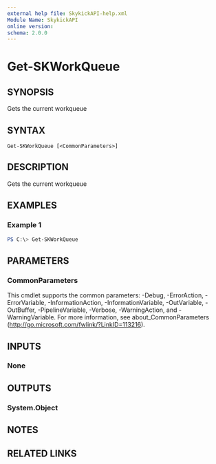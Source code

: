 ```yaml
---
external help file: SkykickAPI-help.xml
Module Name: SkykickAPI
online version:
schema: 2.0.0
---
```


# Get-SKWorkQueue

## SYNOPSIS
Gets the current workqueue

## SYNTAX

```
Get-SKWorkQueue [<CommonParameters>]
```

## DESCRIPTION
Gets the current workqueue

## EXAMPLES

### Example 1
```powershell
PS C:\> Get-SKWorkQueue
```

## PARAMETERS

### CommonParameters
This cmdlet supports the common parameters: -Debug, -ErrorAction, -ErrorVariable, -InformationAction, -InformationVariable, -OutVariable, -OutBuffer, -PipelineVariable, -Verbose, -WarningAction, and -WarningVariable.
For more information, see about_CommonParameters (http://go.microsoft.com/fwlink/?LinkID=113216).

## INPUTS

### None

## OUTPUTS

### System.Object
## NOTES

## RELATED LINKS
